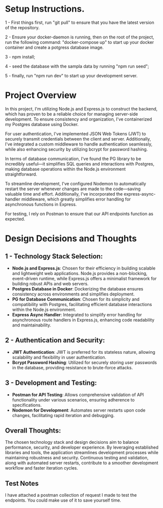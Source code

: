 # Setup Instructions.

1 - First things first, run "git pull" to ensure that you have the latest version of the repository.

2 - Ensure your docker-daemon is running, then on the root of the project, run the following command: "docker-compose up" to start up your docker container and create a potgress database image.

3 - npm install;

4 - seed the database with the sampla data by running "npm run seed";

5 - finally, run "npm run dev" to start up your development server.

# Project Overview

In this project, I'm utilizing Node.js and Express.js to construct the backend, which has proven to be a reliable choice for managing server-side development. To ensure consistency and organization, I've containerized my Postgres database using Docker.

For user authentication, I've implemented JSON Web Tokens (JWT) to securely transmit credentials between the client and server. Additionally, I've integrated a custom middleware to handle authentication seamlessly, while also enhancing security by utilizing bcrypt for password hashing.

In terms of database communication, I've found the PG library to be incredibly useful—it simplifies SQL queries and interactions with Postgres, making database operations within the Node.js environment straightforward.

To streamline development, I've configured Nodemon to automatically restart the server whenever changes are made to the code—saving valuable time and effort. Additionally, I've incorporated the express-async-handler middleware, which greatly simplifies error handling for asynchronous functions in Express.

For testing, I rely on Postman to ensure that our API endpoints function as expected.

# Design Decisions and Thoughts

## 1 - Technology Stack Selection:

-   **Node.js and Express.js**: Chosen for their efficiency in building scalable and lightweight web applications. Node.js provides a non-blocking, event-driven runtime, while Express.js offers a minimalist framework for building robust APIs and web servers.
-   **Postgres Database in Docker**: Dockerizing the database ensures consistency across environments and simplifies deployment.
-   **PG for Database Communication**: Chosen for its simplicity and compatibility with Postgres, facilitating efficient database interactions within the Node.js environment.
-   **Express Async Handler**: Integrated to simplify error handling for asynchronous route handlers in Express.js, enhancing code readability and maintainability.

## 2 - Authentication and Security:

-   **JWT Authentication**: JWT is preferred for its stateless nature, allowing scalability and flexibility in user authentication.
-   **Bcrypt Password Hashing**: Utilized for securely storing user passwords in the database, providing resistance to brute-force attacks.

## 3 - Development and Testing:

-   **Postman for API Testing**: Allows comprehensive validation of API functionality under various scenarios, ensuring adherence to specifications.
-   **Nodemon for Development**: Automates server restarts upon code changes, facilitating rapid iteration and debugging.

## Overall Thoughts:

The chosen technology stack and design decisions aim to balance performance, security, and developer experience. By leveraging established libraries and tools, the application streamlines development processes while maintaining robustness and security. Continuous testing and validation, along with automated server restarts, contribute to a smoother development workflow and faster iteration cycles.

## Test Notes

I have attached a postman collection of request I made to test the endpoints. You could make use of it to save yourself time.
